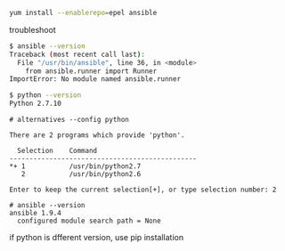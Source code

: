 ```bash
yum install --enablerepo=epel ansible
```

troubleshoot
```bash
$ ansible --version
Traceback (most recent call last):
  File "/usr/bin/ansible", line 36, in <module>
    from ansible.runner import Runner
ImportError: No module named ansible.runner
```

```bash
$ python --version
Python 2.7.10
```

```
# alternatives --config python

There are 2 programs which provide 'python'.

  Selection    Command
-----------------------------------------------
*+ 1           /usr/bin/python2.7
   2           /usr/bin/python2.6

Enter to keep the current selection[+], or type selection number: 2
```
```
# ansible --version
ansible 1.9.4
  configured module search path = None
```

if python is dfferent version, use pip installation

```
